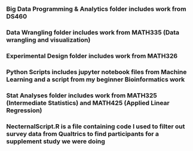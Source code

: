 ### Big Data Programming & Analytics folder includes work from DS460
### Data Wrangling folder includes work from MATH335 (Data wrangling and visualization)
### Experimental Design folder includes work from MATH326
### Python Scripts includes jupyter notebook files from Machine Learning and a script from my beginner Bioinformatics work
### Stat Analyses folder includes work from MATH325 (Intermediate Statistics) and MATH425 (Applied Linear Regression)

### NecternalScript.R is a file containing code I used to filter out survey data from Qualtrics to find participants for a supplement study we were doing
